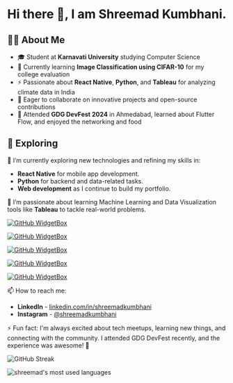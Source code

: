 # Hi there 👋, I am Shreemad Kumbhani.

## 🧑‍💻 About Me
- 🎓 Student at **Karnavati University** studying Computer Science
- 🌱 Currently learning **Image Classification using CIFAR-10** for my college evaluation
- ⚡ Passionate about **React Native**, **Python**, and **Tableau** for analyzing climate data in India
- 🤝 Eager to collaborate on innovative projects and open-source contributions
- 🎉 Attended **GDG DevFest 2024** in Ahmedabad, learned about Flutter Flow, and enjoyed the networking and food

## 🧐 Exploring

🔭 I’m currently exploring new technologies and refining my skills in:
- **React Native** for mobile app development.
- **Python** for backend and data-related tasks.
- **Web development** as I continue to build my portfolio.

🌱 I’m passionate about learning Machine Learning and Data Visualization tools like **Tableau** to tackle real-world problems.


[![GitHub WidgetBox](https://github-widgetbox.vercel.app/api/profile?username=ShreemadKumbhani&data=followers,repositories,stars&theme=darkmode)](https://github.com/Jurredr/github-widgetbox)

[![GitHub WidgetBox](https://github-widgetbox.vercel.app/api/skills?languages=html,css,js,java,mysql,c,python,bashr&theme=darkmode&includeNames=true)](https://github.com/Jurredr/github-widgetbox)

[![GitHub WidgetBox](https://github-widgetbox.vercel.app/api/skills?frameworks=react&theme=darkmode&includeNames=true)](https://github.com/Jurredr/github-widgetbox)

[![GitHub WidgetBox](https://github-widgetbox.vercel.app/api/skills?tools=git,npm,jupyter&theme=darkmode&includeNames=true)](https://github.com/Jurredr/github-widgetbox)

[![GitHub WidgetBox](https://github-widgetbox.vercel.app/api/skills?software=linux,windows,vscode&theme=darkmode&includeNames=true)](https://github.com/Jurredr/github-widgetbox)

📫 How to reach me:
- **LinkedIn** - [linkedin.com/in/shreemadkumbhani](https://www.linkedin.com/in/shreemadkumbhani/)
- **Instagram** - [@shreemadkumbhani](https://www.instagram.com/shreemad_k14?igsh=NW1obWZkYmhsdXVu&utm_source=qr)

⚡ Fun fact: I'm always excited about tech meetups, learning new things, and connecting with the community. I attended GDG DevFest recently, and the experience was awesome! 🎉

![GitHub Streak](https://github-readme-streak-stats.herokuapp.com/?user=shreemadkumbhani&theme=radical)

<img src="https://github-readme-stats.vercel.app/api/top-langs?username=shreemadkumbhani&show_icons=true&locale=en&layout=compact&theme=chartreuse-dark" alt="shreemad's most used languages" />
